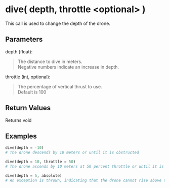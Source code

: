 # dive( depth, throttle \<optional> )

This call is used to change the depth of the drone.

## Parameters

depth (float):  
> The distance to dive in meters.  
> Negative numbers indicate an increase in depth.

throttle (int, optional):
> The percentage of vertical thrust to use.  
> Default is 100

## Return Values

Returns void

## Examples

```py
dive(depth = -10)
# The drone descends by 10 meters or until it is obstructed

dive(depth = 10, throttle = 50)
# The drone ascends by 10 meters at 50 percent throttle or until it is obstructed

dive(depth = 5, absolute)
# An exception is thrown, indicating that the drone cannot rise above the surface of the water
```

